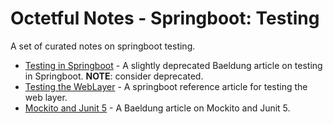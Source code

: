 # Octetful Notes - Springboot: Testing

A set of curated notes on springboot testing.

* [Testing in Springboot](https://www.baeldung.com/spring-boot-testing) - A slightly deprecated Baeldung article on testing in Springboot. __NOTE__: consider deprecated.
* [Testing the WebLayer](https://spring.io/guides/gs/testing-web/) - A springboot reference article for testing the web layer.
* [Mockito and Junit 5](https://www.baeldung.com/mockito-junit-5-extension) - A Baeldung article on Mockito and Junit 5.
